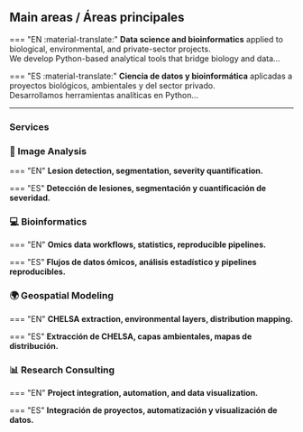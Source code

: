 ## Main areas / Áreas principales

=== "EN :material-translate:"
**Data science and bioinformatics** applied to biological, environmental, and private-sector projects.  
We develop Python-based analytical tools that bridge biology and data…

=== "ES :material-translate:"
**Ciencia de datos y bioinformática** aplicadas a proyectos biológicos, ambientales y del sector privado.  
Desarrollamos herramientas analíticas en Python…

---

### Services

<div class="th-cards">

<div class="th-card">
<h3>🧬 Image Analysis</h3>

=== "EN"
**Lesion detection, segmentation, severity quantification.**

=== "ES"
**Detección de lesiones, segmentación y cuantificación de severidad.**
</div>

<div class="th-card">
<h3>💻 Bioinformatics</h3>

=== "EN"
**Omics data workflows, statistics, reproducible pipelines.**

=== "ES"
**Flujos de datos ómicos, análisis estadístico y pipelines reproducibles.**
</div>

<div class="th-card">
<h3>🌍 Geospatial Modeling</h3>

=== "EN"
**CHELSA extraction, environmental layers, distribution mapping.**

=== "ES"
**Extracción de CHELSA, capas ambientales, mapas de distribución.**
</div>

<div class="th-card">
<h3>📊 Research Consulting</h3>

=== "EN"
**Project integration, automation, and data visualization.**

=== "ES"
**Integración de proyectos, automatización y visualización de datos.**
</div>

</div>
